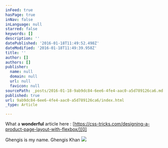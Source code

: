 ```yaml
---
inFeed: true
hasPage: true
inNav: false
inLanguage: null
starred: false
keywords: []
description: ''
datePublished: '2016-01-18T11:49:52.498Z'
dateModified: '2016-01-18T11:49:39.958Z'
title: ''
author: []
authors: []
publisher:
  name: null
  domain: null
  url: null
  favicon: null
sourcePath: _posts/2016-01-18-9ab9dc84-6ee6-4fe4-aac0-a5d789126ca6.md
published: true
url: 9ab9dc84-6ee6-4fe4-aac0-a5d789126ca6/index.html
_type: Article

---
```

What a **wonderful** article here : [https://css-tricks.com/designing-a-product-page-layout-with-flexbox/][0]

Ghengis is my name. Ghengis Khan
![](https://the-grid-user-content.s3-us-west-2.amazonaws.com/5a7a9975-081b-4a48-a6ad-6073483e2f94.jpg)

[0]: https://css-tricks.com/designing-a-product-page-layout-with-flexbox/